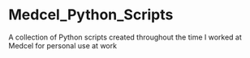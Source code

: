 # Medcel_Python_Scripts
A collection of Python scripts created throughout the time I worked at Medcel for personal use at work
